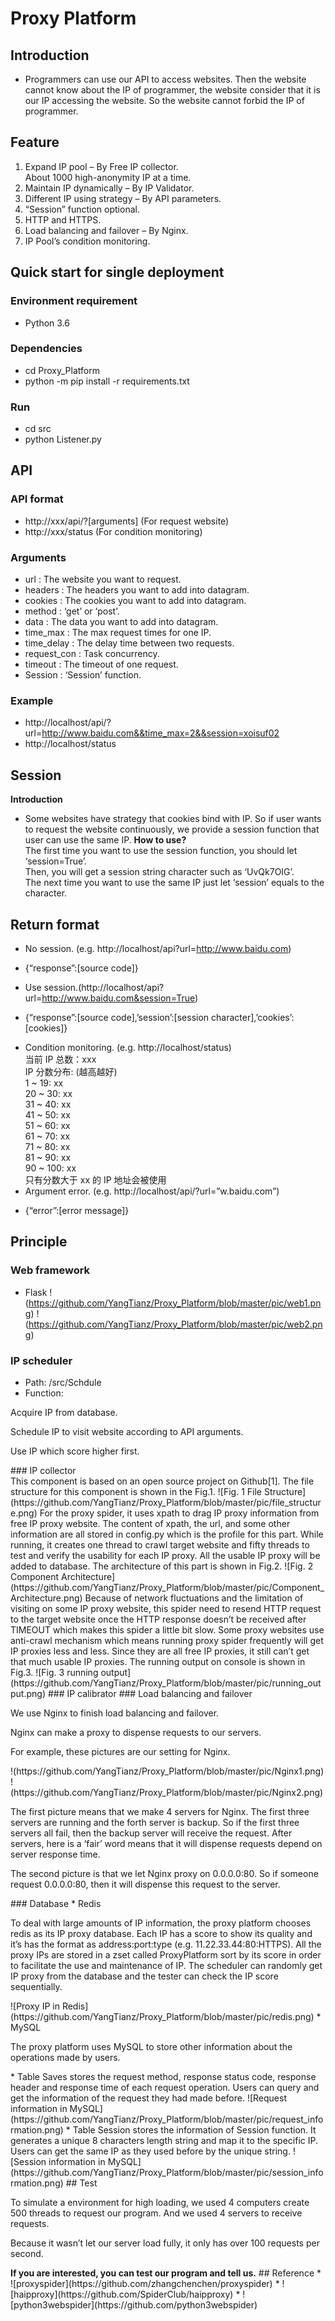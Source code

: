 # Proxy Platform
## Introduction
* Programmers can use our API to access websites.
 Then the website cannot know about the IP of programmer, 
 the website consider that it is our IP accessing the website.
 So the website cannot forbid the IP of programmer.
## Feature
1. Expand IP pool – By Free IP collector.<br/>
About 1000 high-anonymity IP at a time.
2. Maintain IP dynamically – By IP Validator.
3. Different IP using strategy – By API parameters.
4. “Session” function optional.
5. HTTP and HTTPS.
6. Load balancing and failover – By Nginx.
7. IP Pool’s condition monitoring.
## Quick start for single deployment
### Environment requirement
* Python 3.6
### Dependencies
- cd Proxy_Platform <br/>
- python -m pip install -r requirements.txt
### Run 
- cd src <br/>
- python Listener.py
## API
### API format
* http://xxx/api/?[arguments]   (For request website)
* http://xxx/status             (For condition monitoring)
### Arguments
* url : The website you want to request.
* headers : The headers you want to add into datagram.
* cookies : The cookies you want to add into datagram.
* method : ‘get’ or ‘post’.
* data : The data you want to add into datagram.
* time_max : The max request times for one IP.
* time_delay : The delay time between two requests.
* request_con : Task concurrency.
* timeout : The timeout of one request.
* Session : ‘Session’ function.
### Example
* http://localhost/api/?url=http://www.baidu.com&&time_max=2&&session=xoisuf02
* http://localhost/status
## Session
<strong>Introduction</strong><br/>
* Some websites have strategy that cookies bind with IP.
 So if user wants to request the website continuously, 
 we provide a session function that user can use the same IP.
<strong>How to use?</strong><br/>
The first time you want to use the session function, you should let ‘session=True’. <br/>
Then, you will get a session string character such as ‘UvQk7OIG’.<br/>
The next time you want to use the same IP just let ‘session’ equals to the character.
## Return format
* No session. (e.g. http://localhost/api?url=http://www.baidu.com)
- {“response”:[source code]}
* Use session.(http://localhost/api?url=http://www.baidu.com&session=True)
- {“response”:[source code],’session’:[session character],’cookies’:[cookies]}
* Condition monitoring. (e.g. http://localhost/status)<br/>
当前 IP 总数：xxx<br/>
IP 分数分布: (越高越好)<br/>
1 ~ 19:  xx<br/>
20 ~ 30: xx<br/>
31 ~ 40: xx<br/>
41 ~ 50: xx<br/>
51 ~ 60: xx<br/>
61 ~ 70: xx<br/>
71 ~ 80: xx<br/>
81 ~ 90: xx<br/>
90 ~ 100: xx<br/>
只有分数大于 xx 的 IP 地址会被使用
* Argument error. (e.g. http://localhost/api/?url=”w.baidu.com”)
- {“error”:[error message]}
## Principle
### Web framework
* Flask
!(https://github.com/YangTianz/Proxy_Platform/blob/master/pic/web1.png)
!(https://github.com/YangTianz/Proxy_Platform/blob/master/pic/web2.png)
### IP scheduler
* Path: /src/Schdule
* Function: 
<p>Acquire IP from database. </p>
<p>Schedule IP to visit website according to API arguments. </p>
<p>Use IP which score higher first. </p>
### IP collector <br/>
This component is based on an open source project on Github[1]. 
 The file structure for this component is shown in the Fig.1.  
 ![Fig. 1 File Structure](https://github.com/YangTianz/Proxy_Platform/blob/master/pic/file_structure.png)
 For the proxy spider, it uses xpath to drag IP proxy information from free IP proxy website.  
 The content of xpath, the url,
 and some other information are all stored in config.py which is the profile for this part. 
 While running, it creates one thread to crawl target website and fifty threads to test and verify the usability for each IP proxy. 
 All the usable IP proxy will be added to database. 
 The architecture of this part is shown in Fig.2. 
![Fig. 2 Component Architecture](https://github.com/YangTianz/Proxy_Platform/blob/master/pic/Component_Architecture.png) 
 Because of network fluctuations and the limitation of visiting on some IP proxy website,
 this spider need to resend HTTP request to the target website once the HTTP response doesn’t be received after TIMEOUT which makes this spider a little bit slow.
 Some proxy websites use anti-crawl mechanism which means running proxy spider frequently will get IP proxies less and less.  
 Since they are all free IP proxies, it still can’t get that much usable IP proxies.  
 The running output on console is shown in Fig.3. 
![Fig. 3 running output](https://github.com/YangTianz/Proxy_Platform/blob/master/pic/running_output.png)
### IP calibrator
### Load balancing and failover
<p>We use Nginx to finish load balancing and failover. </p>
<p>Nginx can make a proxy to dispense requests to our servers. </p>
<p>For example, these pictures are our setting for Nginx.</p>
!(https://github.com/YangTianz/Proxy_Platform/blob/master/pic/Nginx1.png)
!(https://github.com/YangTianz/Proxy_Platform/blob/master/pic/Nginx2.png)
<p>The first picture means that we make 4 servers for Nginx. The first three servers are running and the forth server is backup. So if the first three servers all fail, then the backup server will receive the request. After servers, here is a ‘fair’ word means that it will dispense requests depend on server response time.
</p>
<p>The second picture is that we let Nginx proxy on 0.0.0.0:80. So if someone request 0.0.0.0:80, then it will dispense this request to the server.
</p>
### Database
* Redis
<p>To deal with large amounts of IP information, the proxy platform chooses redis as its IP proxy database. Each IP has a score to show its quality and it’s has the format as address:port:type (e.g. 11.22.33.44:80:HTTPS). All the proxy IPs are stored in a zset called ProxyPlatform sort by its score in order to facilitate the use and maintenance of IP. The scheduler can randomly get IP proxy from the database and the tester can check the IP score sequentially.
</p>
![Proxy IP in Redis](https://github.com/YangTianz/Proxy_Platform/blob/master/pic/redis.png)
* MySQL
<p>The proxy platform uses MySQL to store other information about the operations made by users. </p>
* Table Saves stores the request method, response status code, response header and response time of each request operation. Users can query and get the information of the request they had made before.
![Request information in MySQL](https://github.com/YangTianz/Proxy_Platform/blob/master/pic/request_information.png)
* Table Session stores the information of Session function. It generates a unique 8 characters length string and map it to the specific IP. Users can get the same IP as they used before by the unique string.
![Session information in MySQL](https://github.com/YangTianz/Proxy_Platform/blob/master/pic/session_information.png)
## Test
<p>To simulate a environment for high loading, we used 4 computers create 500 threads to request our program. And we used 4 servers to receive requests.</p>
<p>Because it wasn’t let our server load fully, it only has over 100 requests per second.</p>
<strong>If you are interested, you can test our program and tell us.</strong>
## Reference
* ![proxyspider](https://github.com/zhangchenchen/proxyspider)
* ![haipproxy](https://github.com/SpiderClub/haipproxy)
* ![python3webspider](https://github.com/python3webspider)